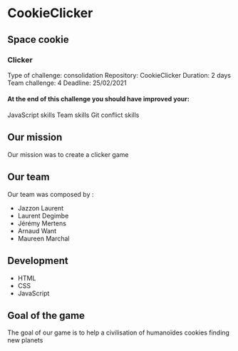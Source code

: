 # CookieClicker

## Space cookie

### Clicker

Type of challenge: consolidation
Repository: CookieClicker
Duration: 2 days
Team challenge: 4
Deadline: 25/02/2021


#### At the end of this challenge you should have improved your:

JavaScript skills
Team skills
Git conflict skills

## Our mission

Our mission was to create a clicker game 


## Our team

Our team was composed by :

- Jazzon Laurent
- Laurent Degimbe
- Jérémy Mertens
- Arnaud Want
- Maureen Marchal 

## Development

- HTML
- CSS
- JavaScript

## Goal of the game

The goal of our game is to help a civilisation of humanoïdes cookies finding new planets 



